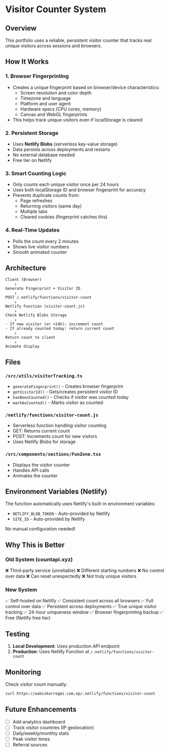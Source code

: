 # Visitor Counter System

## Overview
This portfolio uses a reliable, persistent visitor counter that tracks real unique visitors across sessions and browsers.

## How It Works

### 1. **Browser Fingerprinting**
- Creates a unique fingerprint based on browser/device characteristics:
  - Screen resolution and color depth
  - Timezone and language
  - Platform and user agent
  - Hardware specs (CPU cores, memory)
  - Canvas and WebGL fingerprints
- This helps track unique visitors even if localStorage is cleared

### 2. **Persistent Storage**
- Uses **Netlify Blobs** (serverless key-value storage)
- Data persists across deployments and restarts
- No external database needed
- Free tier on Netlify

### 3. **Smart Counting Logic**
- Only counts each unique visitor once per 24 hours
- Uses both localStorage ID and browser fingerprint for accuracy
- Prevents duplicate counts from:
  - Page refreshes
  - Returning visitors (same day)
  - Multiple tabs
  - Cleared cookies (fingerprint catches this)

### 4. **Real-Time Updates**
- Polls the count every 2 minutes
- Shows live visitor numbers
- Smooth animated counter

## Architecture

```
Client (Browser)
    ↓
Generate Fingerprint + Visitor ID
    ↓
POST /.netlify/functions/visitor-count
    ↓
Netlify Function (visitor-count.js)
    ↓
Check Netlify Blobs Storage
    ↓
- If new visitor (or >24h): increment count
- If already counted today: return current count
    ↓
Return count to client
    ↓
Animate display
```

## Files

### `/src/utils/visitorTracking.ts`
- `generateFingerprint()` - Creates browser fingerprint
- `getVisitorId()` - Gets/creates persistent visitor ID
- `hasBeenCounted()` - Checks if visitor was counted today
- `markAsCounted()` - Marks visitor as counted

### `/netlify/functions/visitor-count.js`
- Serverless function handling visitor counting
- GET: Returns current count
- POST: Increments count for new visitors
- Uses Netlify Blobs for storage

### `/src/components/sections/FunZone.tsx`
- Displays the visitor counter
- Handles API calls
- Animates the counter

## Environment Variables (Netlify)

The function automatically uses Netlify's built-in environment variables:
- `NETLIFY_BLOB_TOKEN` - Auto-provided by Netlify
- `SITE_ID` - Auto-provided by Netlify

No manual configuration needed!

## Why This is Better

### Old System (countapi.xyz)
❌ Third-party service (unreliable)
❌ Different starting numbers
❌ No control over data
❌ Can reset unexpectedly
❌ Not truly unique visitors

### New System
✅ Self-hosted on Netlify
✅ Consistent count across all browsers
✅ Full control over data
✅ Persistent across deployments
✅ True unique visitor tracking
✅ 24-hour uniqueness window
✅ Browser fingerprinting backup
✅ Free (Netlify free tier)

## Testing

1. **Local Development**: Uses production API endpoint
2. **Production**: Uses Netlify Function at `/.netlify/functions/visitor-count`

## Monitoring

Check visitor count manually:
```bash
curl https://aabiskarregmi.com.np/.netlify/functions/visitor-count
```

## Future Enhancements

- [ ] Add analytics dashboard
- [ ] Track visitor countries (IP geolocation)
- [ ] Daily/weekly/monthly stats
- [ ] Peak visitor times
- [ ] Referral sources
